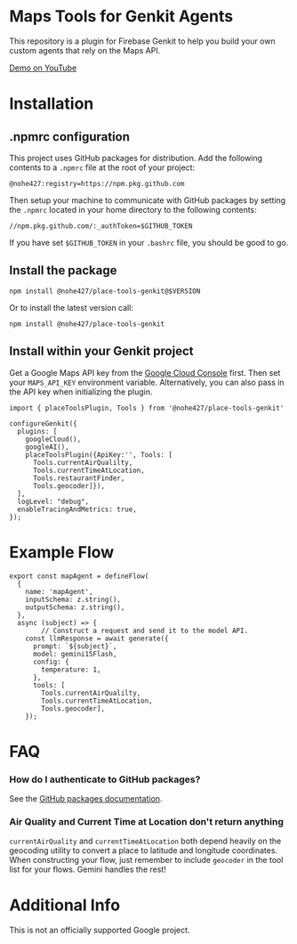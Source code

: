 # Maps Tools for Genkit Agents

This repository is a plugin for Firebase Genkit to help you build your own
custom agents that rely on the Maps API.

[Demo on YouTube](https://youtu.be/zjFTl2qpvUI?si=u6g-B-AGsNfDPzDD)

# Installation

## .npmrc configuration

This project uses GitHub packages for distribution. Add the following contents
to a `.npmrc` file at the root of your project:

```
@nohe427:registry=https://npm.pkg.github.com
```

Then setup your machine to communicate with GitHub packages by setting the 
`.npmrc` located in your home directory to the following contents:

```
//npm.pkg.github.com/:_authToken=$GITHUB_TOKEN
```

If you have set `$GITHUB_TOKEN` in your `.bashrc` file, you should be good to
go.

## Install the package

```
npm install @nohe427/place-tools-genkit@$VERSION
```

Or to install the latest version call:

```
npm install @nohe427/place-tools-genkit
```

## Install within your Genkit project

Get a Google Maps API key from the 
[Google Cloud Console](https://console.cloud.google.com/google/maps-apis/api-list?project=_)
first. Then set your `MAPS_API_KEY` environment variable. Alternatively, you can
also pass in the API key when initializing the plugin.

```
import { placeToolsPlugin, Tools } from '@nohe427/place-tools-genkit'

configureGenkit({
  plugins: [
    googleCloud(),
    googleAI(),
    placeToolsPlugin({ApiKey:'', Tools: [
      Tools.currentAirQualilty,
      Tools.currentTimeAtLocation,
      Tools.restaurantFinder,
      Tools.geocoder]}),
  ],
  logLevel: "debug",
  enableTracingAndMetrics: true,
});
```

# Example Flow

```
export const mapAgent = defineFlow(
  {
    name: 'mapAgent',
    inputSchema: z.string(),
    outputSchema: z.string(),
  },
  async (subject) => {
		// Construct a request and send it to the model API.
    const llmResponse = await generate({
      prompt: `${subject}`,
      model: gemini15Flash,
      config: {
        temperature: 1,
      },
      tools: [
        Tools.currentAirQualilty,
        Tools.currentTimeAtLocation,
        Tools.geocoder],
    });
```

# FAQ

### How do I authenticate to GitHub packages?

See the [GitHub packages documentation](https://docs.github.com/en/packages/working-with-a-github-packages-registry/working-with-the-npm-registry#authenticating-to-github-packages).

### Air Quality and Current Time at Location don't return anything

`currentAirQuality` and `currentTimeAtLocation` both depend heavily on the
geocoding utility to convert a place to latitude and longitude coordinates. When
constructing your flow, just remember to include `geocoder` in the tool list for
your flows. Gemini handles the rest!

# Additional Info

This is not an officially supported Google project.